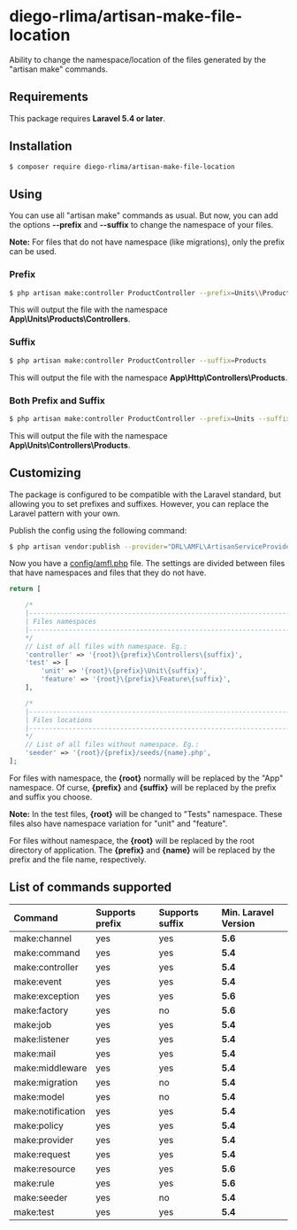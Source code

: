 # diego-rlima/artisan-make-file-location
Ability to change the namespace/location of the files generated by the "artisan make" commands.

## Requirements
This package requires **Laravel 5.4 or later**.

## Installation
```bash
$ composer require diego-rlima/artisan-make-file-location
```

## Using
You can use all "artisan make" commands as usual. But now, you can add the options **--prefix** and **--suffix** to change the namespace of your files.

**Note:** For files that do not have namespace (like migrations), only the prefix can be used.

### Prefix
```bash
$ php artisan make:controller ProductController --prefix=Units\\Products\\Controllers
```

This will output the file with the namespace **App\Units\Products\Controllers**.

### Suffix
```bash
$ php artisan make:controller ProductController --suffix=Products
```

This will output the file with the namespace **App\Http\Controllers\Products**.

### Both Prefix and Suffix

```bash
$ php artisan make:controller ProductController --prefix=Units --suffix=Products
```
This will output the file with the namespace **App\Units\Controllers\Products**.


## Customizing
The package is configured to be compatible with the Laravel standard, but allowing you to set prefixes and suffixes. However, you can replace the Laravel pattern with your own.

Publish the config using the following command:
```bash
$ php artisan vendor:publish --provider="DRL\AMFL\ArtisanServiceProvider"
```

Now you have a [config/amfl.php](https://github.com/diego-rlima/artisan-make-file-location/blob/master/config/amfl.php) file.
The settings are divided between files that have namespaces and files that they do not have.

```php
return [

    /*
    |--------------------------------------------------------------------------
    | Files namespaces
    |--------------------------------------------------------------------------
    */
    // List of all files with namespace. Eg.:
    'controller' => '{root}\{prefix}\Controllers\{suffix}',
    'test' => [
        'unit' => '{root}\{prefix}\Unit\{suffix}',
        'feature' => '{root}\{prefix}\Feature\{suffix}',
    ],

    /*
    |--------------------------------------------------------------------------
    | Files locations
    |--------------------------------------------------------------------------
    */
    // List of all files without namespace. Eg.:
    'seeder' => '{root}/{prefix}/seeds/{name}.php',
];
```

For files with namespace, the **{root}** normally will be replaced by the "App" namespace. Of curse, **{prefix}** and **{suffix}** will be replaced by the prefix and suffix you choose.

**Note:** In the test files, **{root}** will be changed to "Tests" namespace. These files also have namespace variation for "unit" and "feature".

For files without namespace, the **{root}** will be replaced by the root directory of application. The **{prefix}** and **{name}** will be replaced by the prefix and the file name, respectively.


## List of commands supported
Command             | Supports prefix | Supports suffix | Min. Laravel Version
:-------------------|:----------------|:----------------|:----------------
make:channel        | yes             | yes             | **5.6**
make:command        | yes             | yes             | **5.4**
make:controller     | yes             | yes             | **5.4**
make:event          | yes             | yes             | **5.4**
make:exception      | yes             | yes             | **5.6**
make:factory        | yes             | no              | **5.6**
make:job            | yes             | yes             | **5.4**
make:listener       | yes             | yes             | **5.4**
make:mail           | yes             | yes             | **5.4**
make:middleware     | yes             | yes             | **5.4**
make:migration      | yes             | no              | **5.4**
make:model          | yes             | no              | **5.4**
make:notification   | yes             | yes             | **5.4**
make:policy         | yes             | yes             | **5.4**
make:provider       | yes             | yes             | **5.4**
make:request        | yes             | yes             | **5.4**
make:resource       | yes             | yes             | **5.6**
make:rule           | yes             | yes             | **5.6**
make:seeder         | yes             | no              | **5.4**
make:test           | yes             | yes             | **5.4**
